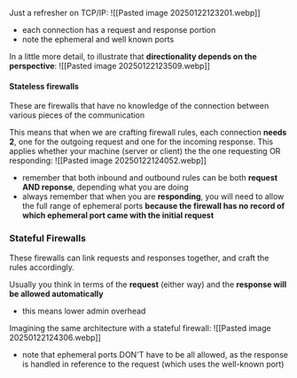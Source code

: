 Just a refresher on TCP/IP:
![[Pasted image 20250122123201.webp]]
- each connection has a request and response portion
- note the ephemeral and well known ports 

In a little more detail, to illustrate that **directionality depends on the perspective**:
![[Pasted image 20250122123509.webp]]


#### Stateless firewalls

These are firewalls that have no knowledge of the connection between various pieces of the communication

This means that when we are crafting firewall rules, each connection **needs 2**, one for the outgoing request and one for the incoming response. This applies whether your machine (server or client) the the one requesting OR responding:
![[Pasted image 20250122124052.webp]]
- remember that both inbound and outbound rules can be both **request AND reponse**, depending what you are doing
- always remember that when you are **responding**, you will need to allow the full range of ephemeral ports **because the firewall has no record of which ephemeral port came with the initial request**

### Stateful Firewalls

These firewalls can link requests and responses together, and craft the rules accordingly.

Usually you think in terms of the **request** (either way) and the **response will be allowed automatically**
- this means lower admin overhead

Imagining the same architecture with a stateful firewall:
![[Pasted image 20250122124306.webp]]
- note that ephemeral ports DON'T have to be all allowed, as the response is handled in reference to the request (which uses the well-known port)

